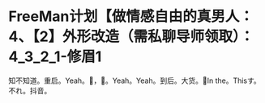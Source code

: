 # FreeMan计划【做情感自由的真男人：4、【2】外形改造（需私聊导师领取）：4_3_2_1-修眉1

知不知道。重启。Yeah。🎼，🎼。Yeah。Yeah。到后。大货。🎼In the。Thisす。不れ。抖音。

